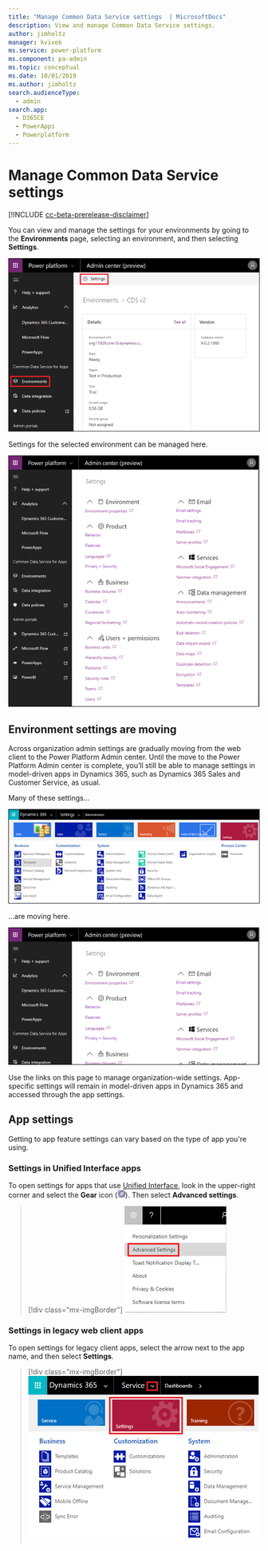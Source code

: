 ```yaml
---
title: "Manage Common Data Service settings  | MicrosoftDocs"
description: View and manage Common Data Service settings.
author: jimholtz
manager: kvivek
ms.service: power-platform
ms.component: pa-admin
ms.topic: conceptual
ms.date: 10/01/2019
ms.author: jimholtz
search.audienceType: 
  - admin
search.app: 
  - D365CE
  - PowerApps
  - Powerplatform
---
```

# Manage Common Data Service settings

[!INCLUDE [cc-beta-prerelease-disclaimer](../includes/cc-beta-prerelease-disclaimer.md)]

You can view and manage the settings for your environments by going to the **Environments** page, selecting an environment, and then selecting **Settings**.

![Environment details](media/environment-details.png "Environment details")

Settings for the selected environment can be managed here.

![Environment settings](media/environment-settings.png)

## Environment settings are moving
Across organization admin settings are gradually moving from the web client to the Power Platform Admin center. Until the move to the Power Platform Admin center is complete, you’ll still be able to manage settings in model-driven apps in Dynamics 365, such as Dynamics 365 Sales and Customer Service, as usual.

Many of these settings...

![Settings](./media/old-settings.png)

...are moving here.

![Environment settings](media/environment-settings-mini.png)

Use the links on this page to manage organization-wide settings. App-specific settings will remain in model-driven apps in Dynamics 365 and accessed through the app settings. 

## App settings 

Getting to app feature settings can vary based on the type of app you're using.

### Settings in Unified Interface apps

To open settings for apps that use [Unified Interface](about-unified-interface.md), look in the upper-right corner and select the **Gear** icon (![Gear icon](media/selection-rule-gear-button.png)). Then select **Advanced settings**. 

> [!div class="mx-imgBorder"] 
> ![](media/advanced-settings.png "Advanced settings")

### Settings in legacy web client apps

To open settings for legacy client apps, select the arrow next to the app name, and then select **Settings**. 

> [!div class="mx-imgBorder"] 
> ![](media/legacy-settings.png "Legacy settings")


